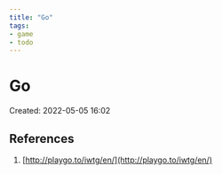 ```yaml
---
title: "Go"
tags:
- game
- todo
---
```

# Go
Created: 2022-05-05 16:02  


## References
1. [http://playgo.to/iwtg/en/](http://playgo.to/iwtg/en/)

